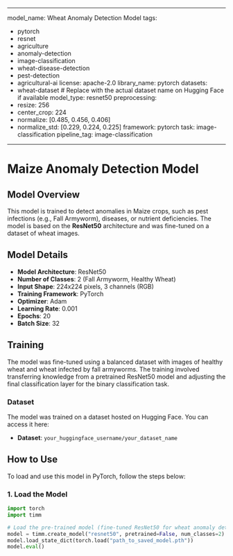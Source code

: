 -----
model_name: Wheat Anomaly Detection Model
tags:
  - pytorch
  - resnet
  - agriculture
  - anomaly-detection
  - image-classification
  - wheat-disease-detection
  - pest-detection
  - agricultural-ai
license: apache-2.0
library_name: pytorch
datasets:
  - wheat-dataset   # Replace with the actual dataset name on Hugging Face if available
model_type: resnet50
preprocessing:
  - resize: 256
  - center_crop: 224
  - normalize: [0.485, 0.456, 0.406]
  - normalize_std: [0.229, 0.224, 0.225]
framework: pytorch
task: image-classification
pipeline_tag: image-classification

-------

# Maize Anomaly Detection Model

## Model Overview

This model is trained to detect anomalies in Maize crops, such as pest infections (e.g., Fall Armyworm), diseases, or nutrient deficiencies. The model is based on the **ResNet50** architecture and was fine-tuned on a dataset of wheat images.

## Model Details

- **Model Architecture**: ResNet50
- **Number of Classes**: 2 (Fall Armyworm, Healthy Wheat)
- **Input Shape**: 224x224 pixels, 3 channels (RGB)
- **Training Framework**: PyTorch
- **Optimizer**: Adam
- **Learning Rate**: 0.001
- **Epochs**: 20
- **Batch Size**: 32

## Training

The model was fine-tuned using a balanced dataset with images of healthy wheat and wheat infected by fall armyworms. The training involved transferring knowledge from a pretrained ResNet50 model and adjusting the final classification layer for the binary classification task.

### Dataset

The model was trained on a dataset hosted on Hugging Face. You can access it here:

- **Dataset**: `your_huggingface_username/your_dataset_name`

## How to Use

To load and use this model in PyTorch, follow the steps below:

### 1. Load the Model

```python
import torch
import timm

# Load the pre-trained model (fine-tuned ResNet50 for wheat anomaly detection)
model = timm.create_model("resnet50", pretrained=False, num_classes=2)
model.load_state_dict(torch.load("path_to_saved_model.pth"))
model.eval()

